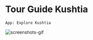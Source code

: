 # Tour Guide Kushtia
``` App: Explore Kushtia ```

![screenshots-gif](./screenshots-gif/app-gif.gif)